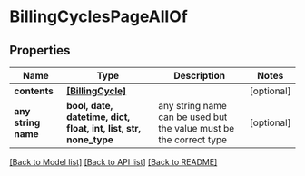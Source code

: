 # BillingCyclesPageAllOf


## Properties
Name | Type | Description | Notes
------------ | ------------- | ------------- | -------------
**contents** | [**[BillingCycle]**](BillingCycle.md) |  | [optional] 
**any string name** | **bool, date, datetime, dict, float, int, list, str, none_type** | any string name can be used but the value must be the correct type | [optional]

[[Back to Model list]](../README.md#documentation-for-models) [[Back to API list]](../README.md#documentation-for-api-endpoints) [[Back to README]](../README.md)


